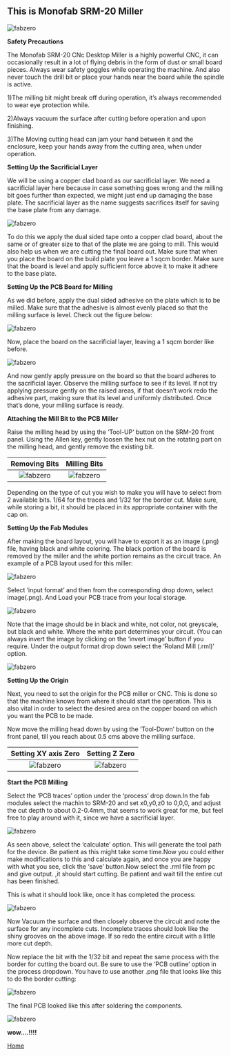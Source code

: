 ## This is Monofab SRM-20 Miller

![fabzero](img/srm20.jpg)

**Safety Precautions**

The Monofab SRM-20 CNc Desktop Miller is a highly powerful CNC, it can occasionally result in a lot of flying debris in the form of dust or small board pieces. Always wear safety goggles while operating the machine. And also never touch the drill bit or place your hands near the board while the spindle is active.

1)The milling bit might break off during operation, it’s always recommended to wear eye protection while.

2)Always vacuum the surface after cutting before operation and upon finishing.

3)The Moving cutting head can jam your hand between it and the enclosure, keep your hands away from the cutting area, when under operation.


**Setting Up the Sacrificial Layer**

We will be using a copper clad board as our sacrificial layer. We need a sacrificial layer here because in case something goes wrong and the milling bit goes further than expected, we might just end up damaging the base plate. The sacrificial layer as the name suggests sacrifices itself for saving the base plate from any damage.

![fabzero](img/layer.jpg)

To do this we apply the dual sided tape onto a copper clad board, about the same or of greater size to that of the plate we are going to mill. This would also help us when we are cutting the final board out. Make sure that when you place the board on the build plate you leave a 1 sqcm border. Make sure that the board is level and apply sufficient force above it to make it adhere to the base plate.

**Setting Up the PCB Board for Milling**

As we did before, apply the dual sided adhesive on the plate which is to be milled. Make sure that the adhesive is almost evenly placed so that the milling surface is level. Check out the figure below:

![fabzero](img/dblstape.jpg)

Now, place the board on the sacrificial layer, leaving a 1 sqcm border like before.

![fabzero](img/place.jpg)

And now gently apply pressure on the board so that the board adheres to the sacrificial layer. Observe the milling surface to see if its level. If not try applying pressure gently on the raised areas, if that doesn’t work redo the adhesive part, making sure that its level and uniformly distributed. Once that’s done, your milling surface is ready.

**Attaching the Mill Bit to the PCB Miller**

Raise the milling head by using the ‘Tool-UP’ button on the SRM-20 front panel. Using the Allen key, gently loosen the hex nut on the rotating part on the milling head, and gently remove the existing bit.

Removing Bits                    |  Milling Bits
:-------------------------------:|:-------------------------------:
![fabzero](img/millbit.jpg)      |  ![fabzero](img/bits.jpg)

Depending on the type of cut you wish to make you will have to select from 2 available bits. 1/64 for the traces and 1/32 for the border cut. Make sure, while storing a bit, it should be placed in its appropriate container with the cap on.

**Setting Up the Fab Modules**

After making the board layout, you will have to export it as an image (.png) file, having black and white coloring. The black portion of the board is removed by the miller and the white portion remains as the circuit trace. An example of a PCB layout used for this miller:

![fabzero](img/bcu.jpg) 

Select ‘input format’ and then from the corresponding drop down, select image(.png). And Load your PCB trace from your local storage.

![fabzero](img/fabm.jpg)

Note that the image should be in black and white, not color, not greyscale, but black and white. Where the white part determines your circuit. (You can always invert the image by clicking on the ‘invert image’ button if you require. Under the output format drop down select the ‘Roland Mill (.rml)’ option.

![fabzero](img/fileformat.jpg)

**Setting Up the Origin**

Next, you need to set the origin for the PCB miller or CNC. This is done so that the machine knows from where it should start the operation. This is also vital in order to select the desired area on the copper board on which you want the PCB to be made.

Now move the milling head down by using the ‘Tool-Down’ button on the front panel, till you reach about 0.5 cms above the milling surface.

Setting XY axis Zero             |  Setting Z Zero
:-------------------------------:|:-------------------------------:
![fabzero](img/xy.jpg)           |  ![fabzero](img/z0.jpg)

**Start the PCB Milling**

Select the ‘PCB traces’ option under the ‘process’ drop down.In the fab modules select the machin to SRM-20 and set x0,y0,z0 to 0,0,0, and  adjust the cut depth to about 0.2-0.4mm, that seems to work great for me, but feel free to play around with it, since we have a sacrificial layer.

![fabzero](img/bcu64final06.jpg) 

As seen above, select the ‘calculate’ option. This will generate the tool path for the device. Be patient as this might take some time.Now you could either make modifications to this and calculate again, and once you are happy with what you see, click the ‘save’ button.Now select the .rml file from pc and give output. ,it should start cutting. Be patient and wait till the entire cut has been finished. 

This is what it should look like, once it has completed the process:

![fabzero](img/13.jpg) 

Now Vacuum the surface and then closely observe the circuit and note the surface for any incomplete cuts. Incomplete traces should look like the shiny grooves on the above image. If so redo the entire circuit with a little more cut depth.

Now replace the bit with the 1/32 bit and repeat the same process with the border for cutting the board out. Be sure to use the ‘PCB outline’ option in the process dropdown. You have to use another .png file that looks like this to do the border cutting:

![fabzero](img/cut.jpg)

The final PCB looked like this after soldering the components.

![fabzero](img/final.jpg)


**wow....!!!!**

[Home](https://github.com/deepak2145/fabzero)













